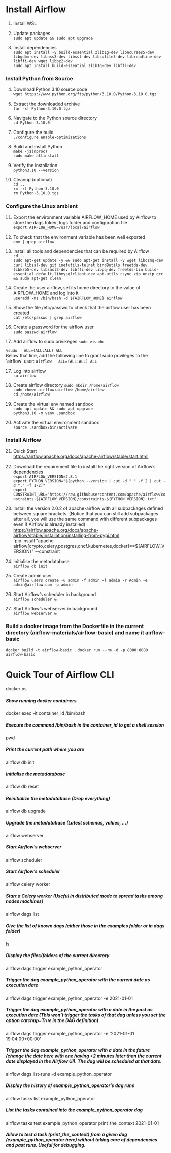 # Install Airflow

1. Install WSL

2. Update packages <br>
`sudo apt update && sudo apt upgrade`

3. Install dependencies <br>
`sudo apt install -y build-essential zlib1g-dev libncurses5-dev libgdbm-dev libnss3-dev libssl-dev libsqlite3-dev libreadline-dev libffi-dev wget libbz2-dev` <br>
`sudo apt install build-essential zlib1g-dev libffi-dev` 

### Install Python from Source
4. Download Python 3.10 source code <br>
`wget https://www.python.org/ftp/python/3.10.0/Python-3.10.0.tgz` 
  
5. Extract the downloaded archive <br>
`tar -xf Python-3.10.0.tgz` <br>
   
6. Navigate to the Python source directory <br>
`cd Python-3.10.0` <br>
   
7. Configure the build <br>
`./configure enable-optimizations` <br>
   
8. Build and install Python <br>
`make -j$(nproc)` <br>
`sudo make altinstall` <br>
   
9. Verify the installation <br>
`python3.10 --version` <br>
   
10. Cleanup (optional) <br>
`cd .. ` <br>
`rm -rf Python-3.10.0` <br>
`rm Python-3.10.0.tgz` <br>
 
### Configure the Linux ambient
11. Export the environment variable AIRFLOW_HOME used by Airflow to store the dags folder, logs folder and configuration file <br>
`export AIRFLOW_HOME=/usr/local/airflow` <br>

12. To check that the environment variable has been well exported <br>
`env | grep airflow` <br>
 
13. Install all tools and dependencies that can be required by Airflow <br>
`cd ..` <br>
`sudo apt-get update -y &&
sudo apt-get install -y wget libczmq-dev curl libssl-dev git inetutils-telnet bind9utils freetds-dev libkrb5-dev libsasl2-dev libffi-dev libpq-dev freetds-bin build-essential default-libmysqlclient-dev apt-utils rsync zip unzip gcc && sudo apt-get clean`

14. Create the user airflow, set its home directory to the value of AIRFLOW_HOME and log into it <br>
`useradd -ms /bin/bash -d ${AIRFLOW_HOME} airflow` <br>
 
15. Show the file /etc/passwd to check that the airflow user has been created <br>
`cat /etc/passwd | grep airflow` <br>
 
16. Create a password for the airflow user <br>
`sudo passwd airflow` <br>

17. Add airflow to sudo privikeges
`sudo visudo`<br>

`%sudo   ALL=(ALL:ALL) ALL`<br>
Below that line, add the following line to grant sudo privileges to the 'airflow' user:
`airflow   ALL=(ALL:ALL) ALL`<br>
 
17. Log into airflow <br>
`su airflow` <br>

18. Create airflow directory
`sudo mkdir /home/airflow` <br>
`sudo chown airflow:airflow /home/airflow` <br>
`cd /home/airflow` <br>

19. Create the virtual env named sandbox  <br>
`sudo apt update && sudo apt upgrade` <br>
`python3.10 -m venv .sandbox` <br>
 
20. Activate the virtual environment sandbox <br>
`source .sandbox/bin/activate` <br>

### Install Airflow 
21. Quick Start <br>
https://airflow.apache.org/docs/apache-airflow/stable/start.html <br>

22. Download the requirement file to install the right version of Airflow’s dependencies <br>
`export AIRFLOW_VERSION=2.8.1` <br>
`export PYTHON_VERSION="$(python --version | cut -d " " -f 2 | cut -d "." -f 1-2)"` <br>
`export CONSTRAINT_URL="https://raw.githubusercontent.com/apache/airflow/constraints-${AIRFLOW_VERSION}/constraints-${PYTHON_VERSION}.txt"` <br>
  
23. Install the version 2.0.2 of apache-airflow with all subpackages defined between square brackets. (Notice that you can still add subpackages after all, you will use the same command with different subpackages even if Airflow is already installed) <br>
https://airflow.apache.org/docs/apache-airflow/stable/installation/installing-from-pypi.html <br>
`pip install "apache-airflow[crypto,celery,postgres,cncf.kubernetes,docker]==${AIRFLOW_VERSION}" --constraint 
  
24. Initialise the metadatabase <br>
`airflow db init` <br>

25. Create admin user <br>
`airflow users create -u admin -f admin -l admin -r Admin -e admin@airflow.com -p admin` <br>

26. Start Airflow’s scheduler in background <br>
`airflow scheduler &` <br>

27. Start Airflow’s webserver in background <br>
`airflow webserver &` <br>


### Build a docker image from the Dockerfile in the current directory (airflow-materials/airflow-basic)  and name it airflow-basic <br>
`docker build -t airflow-basic .`
`docker run --rm -d -p 8080:8080 airflow-basic`


# Quick Tour of Airflow CLI

docker ps
#####  Show running docker containers


docker exec -it container_id /bin/bash
#####  Execute the command /bin/bash in the container_id to get a shell session


pwd
#####  Print the current path where you are


airflow db init
#####  Initialise the metadatabase


airflow db reset
#####  Reinitialize the metadatabase (Drop everything)


airflow db upgrade
#####  Upgrade the metadatabase (Latest schemas, values, ...)


airflow webserver
#####  Start Airflow’s webserver


airflow scheduler
#####  Start Airflow’s scheduler


airflow celery worker
#####  Start a Celery worker (Useful in distributed mode to spread tasks among nodes machines)


airflow dags list
#####  Give the list of known dags (either those in the examples folder or in dags folder)


ls
#####  Display the files/folders of the current directory 


airflow dags trigger example_python_operator
#####  Trigger the dag example_python_operator with the current date as execution date


airflow dags trigger example_python_operator -e 2021-01-01
#####  Trigger the dag example_python_operator with a date in the past as execution date (This won’t trigger the tasks of that dag unless you set the option catchup=True in the DAG definition)


airflow dags trigger example_python_operator -e '2021-01-01 19:04:00+00:00'
#####  Trigger the dag example_python_operator with a date in the future (change the date here with one having +2 minutes later than the current date displayed in the Airflow UI). The dag will be scheduled at that date.


airflow dags list-runs -d example_python_operator
#####  Display the history of example_python_operator’s dag runs


airflow tasks list example_python_operator
#####  List the tasks contained into the example_python_operator dag


airflow tasks test example_python_operator print_the_context 2021-01-01
#####  Allow to test a task (print_the_context) from a given dag (example_python_operator here) without taking care of dependencies and past runs. Useful for debugging.
